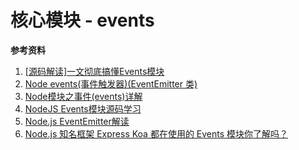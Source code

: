 # 核心模块 - events

**参考资料**

1. [[源码解读]一文彻底搞懂Events模块](https://juejin.im/post/5d69eef7f265da03f12e70a5)
2. [Node events(事件触发器)(EventEmitter 类)](https://juejin.im/post/5d5e2141e51d4561fa2ec079)
3. [Node模块之事件(events)详解](https://juejin.im/post/5a901f7d5188257a631126ea)
4. [NodeJS Events模块源码学习](https://juejin.im/post/5c55512af265da2deb6a7dc8)
5. [Node.js EventEmitter解读](https://juejin.im/post/5b0189fe51882567161ad8ef)
6. [Node.js 知名框架 Express Koa 都在使用的 Events 模块你了解吗？](https://mp.weixin.qq.com/s/Wcm95yJ5o3-CEmS6O8KCfA)